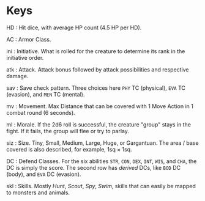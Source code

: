 
# Keys

HD
: Hit dice, with average HP count (4.5 HP per HD).

AC
: Armor Class.

ini
: Initiative. What is rolled for the creature to determine its rank in the initiative order.

atk
: Attack. Attack bonus followed by attack possibilities and respective damage.

sav
: Save check pattern. Three choices here `PHY` TC (physical), `EVA` TC (evasion), and `MEN` TC (mental).

mv
: Movement. Max Distance that can be covered with 1 Move Action in 1 combat round (6 seconds).

ml
: Morale. If the 2d6 roll is successful, the creature "group" stays in the fight. If it fails, the group will flee or try to parlay.

siz
: Size. Tiny, Small, Medium, Large, Huge, or Gargantuan. The area / base covered is also described, for example, 1sq × 1sq.

DC
: Defend Classes. For the six abilities `STR`, `CON`, `DEX`, `INT`, `WIS`, and `CHA`, the DC is simply the score. The second row has _derived_ DCs, like `BOD` DC (body), and `EVA` DC (evasion).

skl
: Skills. Mostly _Hunt_, _Scout_, _Spy_, _Swim_, skills that can easily be mapped to monsters and animals.

<!-- dl break -->

